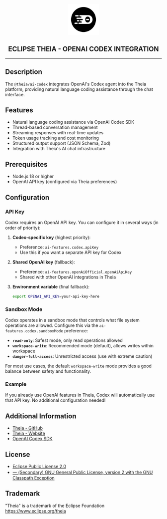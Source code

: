 <div align='center'>

<br />

<img src='https://raw.githubusercontent.com/eclipse-theia/theia/master/logo/theia.svg?sanitize=true' alt='theia-ext-logo' width='100px' />

<h2>ECLIPSE THEIA - OPENAI CODEX INTEGRATION</h2>

<hr />

</div>

## Description

The `@theia/ai-codex` integrates OpenAI's Codex agent into the Theia platform, providing natural language coding assistance through the chat interface.

## Features

- Natural language coding assistance via OpenAI Codex SDK
- Thread-based conversation management
- Streaming responses with real-time updates
- Token usage tracking and cost monitoring
- Structured output support (JSON Schema, Zod)
- Integration with Theia's AI chat infrastructure

## Prerequisites

- Node.js 18 or higher
- OpenAI API key (configured via Theia preferences)

## Configuration

### API Key

Codex requires an OpenAI API key. You can configure it in several ways (in order of priority):

1. **Codex-specific key** (highest priority):
   - Preference: `ai-features.codex.apiKey`
   - Use this if you want a separate API key for Codex

2. **Shared OpenAI key** (fallback):
   - Preference: `ai-features.openAiOfficial.openAiApiKey`
   - Shared with other OpenAI integrations in Theia

3. **Environment variable** (final fallback):

   ```bash
   export OPENAI_API_KEY=your-api-key-here
   ```

### Sandbox Mode

Codex operates in a sandbox mode that controls what file system operations are allowed. Configure this via the `ai-features.codex.sandboxMode` preference:

- **`read-only`**: Safest mode, only read operations allowed
- **`workspace-write`**: Recommended mode (default), allows writes within workspace
- **`danger-full-access`**: Unrestricted access (use with extreme caution)

For most use cases, the default `workspace-write` mode provides a good balance between safety and functionality.

### Example

If you already use OpenAI features in Theia, Codex will automatically use that API key. No additional configuration needed!

## Additional Information

- [Theia - GitHub](https://github.com/eclipse-theia/theia)
- [Theia - Website](https://theia-ide.org/)
- [OpenAI Codex SDK](https://github.com/openai/codex)

## License

- [Eclipse Public License 2.0](http://www.eclipse.org/legal/epl-2.0/)
- [一 (Secondary) GNU General Public License, version 2 with the GNU Classpath Exception](https://projects.eclipse.org/license/secondary-gpl-2.0-cp)

## Trademark

"Theia" is a trademark of the Eclipse Foundation
<https://www.eclipse.org/theia>
